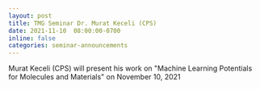 ```yaml
---
layout: post
title: TMG Seminar Dr. Murat Keceli (CPS) 
date: 2021-11-10  08:00:00-0700
inline: false
categories: seminar-announcements
---
```


Murat Keceli (CPS)  will present his work on "Machine Learning Potentials for Molecules and Materials" on November 10, 2021 

